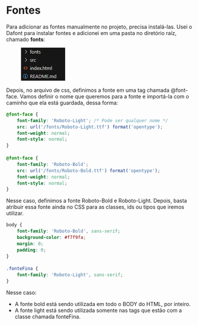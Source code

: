 # Fontes

Para adicionar as fontes manualmente no projeto, precisa instalá-las. Usei o Dafont para instalar fontes e adicionei em uma pasta no diretório raíz, chamado **fonts**:

<figure><img src="../../../../.gitbook/assets/estrutura projeto html.png" alt=""><figcaption></figcaption></figure>

Depois, no arquivo de css, definimos a fonte em uma tag chamada @font-face. Vamos definir o nome que queremos para a fonte e importá-la com o caminho que ela está guardada, dessa forma:

```css
@font-face {
    font-family: 'Roboto-Light'; /* Pode ser qualquer nome */
    src: url('/fonts/Roboto-Light.ttf') format('opentype');
    font-weight: normal;
    font-style: normal;
}

@font-face {
    font-family: 'Roboto-Bold';
    src: url('/fonts/Roboto-Bold.ttf') format('opentype');
    font-weight: normal;
    font-style: normal;
}
```

Nesse caso, definimos a fonte Roboto-Bold e Roboto-Light. Depois, basta atribuir essa fonte ainda no CSS para as classes, ids ou tipos que iremos utilizar.

```css
body {
    font-family: 'Roboto-Bold', sans-serif;
    background-color: #f7f9fa;
    margin: 0;
    padding: 0;
}

.fonteFina {
    font-family: 'Roboto-Light', sans-serif;
}
```

Nesse caso:

* A fonte bold está sendo utilizada em todo o BODY do HTML, por inteiro.
* A fonte light está sendo utilizada somente nas tags que estão com a classe chamada fonteFina.
